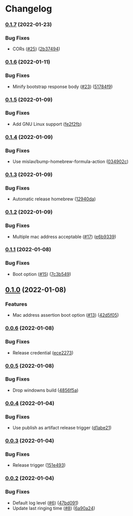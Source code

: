 # Changelog

### [0.1.7](https://www.github.com/sawadashota/unifi-doorbell-notifier/compare/v0.1.6...v0.1.7) (2022-01-23)


### Bug Fixes

* CORs ([#25](https://www.github.com/sawadashota/unifi-doorbell-notifier/issues/25)) ([2b37494](https://www.github.com/sawadashota/unifi-doorbell-notifier/commit/2b37494b6665ce04f3c2d7c593555b19557abb7b))

### [0.1.6](https://www.github.com/sawadashota/unifi-doorbell-notifier/compare/v0.1.5...v0.1.6) (2022-01-11)


### Bug Fixes

* Minify bootstrap response body ([#23](https://www.github.com/sawadashota/unifi-doorbell-notifier/issues/23)) ([51784f9](https://www.github.com/sawadashota/unifi-doorbell-notifier/commit/51784f95dd489da4a8fcd92cc8100fcf63b5d5ab))

### [0.1.5](https://www.github.com/sawadashota/unifi-doorbell-notifier/compare/v0.1.4...v0.1.5) (2022-01-09)


### Bug Fixes

* Add GNU Linux support ([fe2f2fb](https://www.github.com/sawadashota/unifi-doorbell-notifier/commit/fe2f2fb6bf2ed09a837113742466c17c7b0092ba))

### [0.1.4](https://www.github.com/sawadashota/unifi-doorbell-notifier/compare/v0.1.3...v0.1.4) (2022-01-09)


### Bug Fixes

* Use mislav/bump-homebrew-formula-action ([034902c](https://www.github.com/sawadashota/unifi-doorbell-notifier/commit/034902c0d17138f363c3cf8f7e05fe499807afa6))

### [0.1.3](https://www.github.com/sawadashota/unifi-doorbell-notifier/compare/v0.1.2...v0.1.3) (2022-01-09)


### Bug Fixes

* Automatic release homebrew ([12940da](https://www.github.com/sawadashota/unifi-doorbell-notifier/commit/12940da9207be8b82ba1ce574390a9f2e9a680ed))

### [0.1.2](https://www.github.com/sawadashota/unifi-doorbell-notifier/compare/v0.1.1...v0.1.2) (2022-01-09)


### Bug Fixes

* Multiple mac address acceptable ([#17](https://www.github.com/sawadashota/unifi-doorbell-notifier/issues/17)) ([e6b9339](https://www.github.com/sawadashota/unifi-doorbell-notifier/commit/e6b9339278a3ea5feadb71e9075a3f56e4671f43))

### [0.1.1](https://www.github.com/sawadashota/unifi-doorbell-notifier/compare/v0.1.0...v0.1.1) (2022-01-08)


### Bug Fixes

* Boot option ([#15](https://www.github.com/sawadashota/unifi-doorbell-notifier/issues/15)) ([7c3b549](https://www.github.com/sawadashota/unifi-doorbell-notifier/commit/7c3b5499cf9bb0f6a72f944a58b0928affa584e3))

## [0.1.0](https://www.github.com/sawadashota/unifi-doorbell-notifier/compare/v0.0.6...v0.1.0) (2022-01-08)


### Features

* Mac address assertion boot option ([#13](https://www.github.com/sawadashota/unifi-doorbell-notifier/issues/13)) ([42d5f05](https://www.github.com/sawadashota/unifi-doorbell-notifier/commit/42d5f050054ead6d9edf371fab01453d15f30918))

### [0.0.6](https://www.github.com/sawadashota/unifi-doorbell-notifier/compare/v0.0.5...v0.0.6) (2022-01-08)


### Bug Fixes

* Release credential ([ece2273](https://www.github.com/sawadashota/unifi-doorbell-notifier/commit/ece227305fff7e9cabefd1377f3952eb6e3db0e7))

### [0.0.5](https://www.github.com/sawadashota/unifi-doorbell-notifier/compare/v0.0.4...v0.0.5) (2022-01-08)


### Bug Fixes

* Drop windowns build ([4856f5a](https://www.github.com/sawadashota/unifi-doorbell-notifier/commit/4856f5ae85fb1d1f494ad800b74d565a34b39f9d))

### [0.0.4](https://www.github.com/sawadashota/unifi-doorbell-notifier/compare/v0.0.3...v0.0.4) (2022-01-04)


### Bug Fixes

* Use publish as artifact release trigger ([d1abe21](https://www.github.com/sawadashota/unifi-doorbell-notifier/commit/d1abe215dcb2f60eaa727e86ca3fb01c86cd9524))

### [0.0.3](https://www.github.com/sawadashota/unifi-doorbell-notifier/compare/v0.0.2...v0.0.3) (2022-01-04)


### Bug Fixes

* Release trigger ([151e493](https://www.github.com/sawadashota/unifi-doorbell-notifier/commit/151e493c6fd8347fc1f7f5c182a7c3bfe9ba70d2))

### [0.0.2](https://www.github.com/sawadashota/unifi-doorbell-notifier/compare/v0.0.1...v0.0.2) (2022-01-04)


### Bug Fixes

* Default log level ([#6](https://www.github.com/sawadashota/unifi-doorbell-notifier/issues/6)) ([47bd091](https://www.github.com/sawadashota/unifi-doorbell-notifier/commit/47bd091fdc01c7bf2310acd8b1ed5faf5d825f8b))
* Update last ringing time ([#8](https://www.github.com/sawadashota/unifi-doorbell-notifier/issues/8)) ([6a90a24](https://www.github.com/sawadashota/unifi-doorbell-notifier/commit/6a90a249550a511039c6c88407c4e16be9c3d906))
